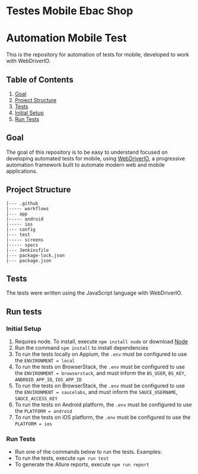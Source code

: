 # Testes Mobile Ebac Shop

# Automation Mobile Test

This is the repository for automation of tests for mobile, developed to work with WebDriverIO.

## Table of Contents

1. [Goal](#goal)
2. [Project Structure](#project-structure)
3. [Tests](#tests)
4. [Initial Setup](#initial-setup)
5. [Run Tests](#run-tests)

## Goal

The goal of this repository is to be easy to understand focused on developing automated tests for mobile, using [WebDriverIO](https://webdriver.io/), a progressive automation framework built to automate modern web and mobile applications.

## Project Structure

```
|--- .github
|----- workflows
|--- app
|----- android
|----- ios
|--- config
|--- test
|----- screens
|----- specs
|--- Jenkinsfile
|--- package-lock.json
|--- package.json
```

## Tests

The tests were written using the JavaScript language with WebDriverIO.

## Run tests

### Initial Setup

1. Requires node. To install, execute `npm install node` or download [Node](https://nodejs.org/en/download/)
2. Run the command `npm install` to install dependencies
3. To run the tests locally on Appium, the `.env` must be configured to use the `ENVIRONMENT = local`
4. To run the tests on BrowserStack, the `.env` must be configured to use the `ENVIRONMENT = browserstack`, and must inform the `BS_USER`, `BS_KEY`, `ANDROID_APP_ID`, `IOS_APP_ID`
5. To run the tests on BrowserStack, the `.env` must be configured to use the `ENVIRONMENT = saucelabs`, and must inform the `SAUCE_USERNAME`, `SAUCE_ACCESS_KEY`
6. To run the tests on Android platform, the `.env` must be configured to use the `PLATFORM = android`
7. To run the tests on iOS platform, the `.env` must be configured to use the `PLATFORM = ios`

### Run Tests

- Run one of the commands below to run the tests.
  Examples:
- To run the tests, execute `npm run test`
- To generate the Allure reports, execute `npm run report`
<p>